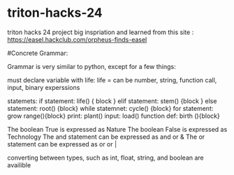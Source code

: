 # triton-hacks-24
triton hacks 24 project
big inspriation and learned from this site : https://easel.hackclub.com/orpheus-finds-easel

#Concrete Grammar:

Grammar is very similar to python, except for a few things:

must declare variable with life: life <variableName> = <value>
<value> can be number, string, function call, input, binary experssions

statemets:
if statement: life(<expression>) { block <elif or else stmt>}
elif statement: stem(<expression>) {block <elif or else stmt>}
else statement: root(<expression>) {block}
while statemnet: cycle(<expression>) {block}
for statement: grow <variable> range(<expression>){block}
print: plant(<expression>)
input: load(<expression>)
function def: birth <functionName> (<parameters>){block}

The boolean True is expressed as Nature
The boolean False is expressed as Technology
The and statement can be expressed as and or &
The or statement can be expressed as or or |

converting between types, such as int, float, string, and boolean are availible
